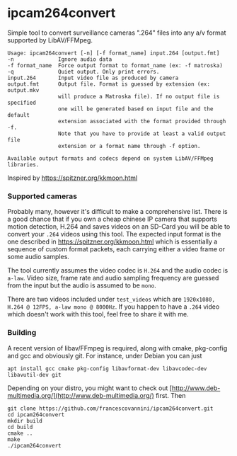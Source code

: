# ipcam264convert

Simple tool to convert surveillance cameras ".264" files into any a/v format supported by LibAV/FFMpeg.

```
Usage: ipcam264convert [-n] [-f format_name] input.264 [output.fmt]
-n              Ignore audio data
-f format_name  Force output format to format_name (ex: -f matroska)
-q              Quiet output. Only print errors.
input.264       Input video file as produced by camera
output.fmt      Output file. Format is guessed by extension (ex: output.mkv
                will produce a Matroska file). If no output file is specified
                one will be generated based on input file and the default
                extension associated with the format provided through -f.
                Note that you have to provide at least a valid output file
                extension or a format name through -f option.

Available output formats and codecs depend on system LibAV/FFMpeg libraries.
```

Inspired by https://spitzner.org/kkmoon.html

### Supported cameras

Probably many, however it's difficult to make a comprehensive list. There is a good chance that if you own a cheap
chinese IP camera that supports motion detection, H.264 and saves videos on an SD-Card you will be able to convert your
`.264` videos using this tool. The expected input format is the one described in https://spitzner.org/kkmoon.html which 
is essentially a sequence of custom format packets, each carrying either a video frame or some audio samples.

The tool currently assumes the video codec is `H.264` and the audio codec is `a-law`. Video size, frame rate and audio 
sampling frequency are guessed from the input but the audio is assumed to be `mono`. 

There are two videos included under `test_videos` which are `1920x1080, H.264 @ 12FPS, a-law mono @ 8000Hz`. 
If you happen to have a `.264` video which doesn't work with this tool, feel free to share it with me.

### Building

A recent version of libav/FFmpeg is required, along with cmake, pkg-config and gcc and obviously git. 
For instance, under Debian you can just

```commandline
apt install gcc cmake pkg-config libavformat-dev libavcodec-dev libavutil-dev git
```

Depending on your distro, you might want to check out [http://www.deb-multimedia.org/](http://www.deb-multimedia.org/) 
first. Then

```commandline
git clone https://github.com/francescovannini/ipcam264convert.git
cd ipcam264convert
mkdir build
cd build
cmake ..
make
./ipcam264convert
```
